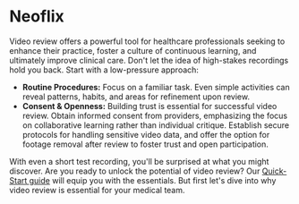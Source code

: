 # Neoflix

Video review offers a powerful tool for healthcare professionals seeking to enhance their practice, foster a culture of continuous learning, and ultimately improve clinical care. Don't let the idea of high-stakes recordings hold you back. Start with a low-pressure approach:

* **Routine Procedures:** Focus on a familiar task. Even simple activities can reveal patterns, habits, and areas for refinement upon review.
* **Consent & Openness:** Building trust is essential for successful video review. Obtain informed consent from providers, emphasizing the focus on collaborative learning rather than individual critique. Establish secure protocols for handling sensitive video data, and offer the option for footage removal after review to foster trust and open participation.

With even a short test recording, you'll be surprised at what you might discover. Are you ready to unlock the potential of video review? Our [Quick-Start guide](../quick-start/) will equip you with the essentials. But first let's dive into why video review is essential for your medical team.&#x20;

